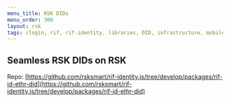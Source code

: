 ```yaml
---
menu_title: RSK DIDs
menu_order: 300
layout: rsk
tags: rlogin, rif, rif-identity, libraries, DID, infrastructure, mobile, protocols, mvp, design, rbtc, defi, decentralized, quick-start, guides, tutorial, networks, dapps, tools, rootstock, rsk, ethereum, smart-contracts, install, get-started, how-to, mainnet, testnet, contracts, wallets, web3, crypto
---
```


## Seamless RSK DIDs on RSK

Repo: [https://github.com/rsksmart/rif-identity.js/tree/develop/packages/rif-id-ethr-did](https://github.com/rsksmart/rif-identity.js/tree/develop/packages/rif-id-ethr-did)
